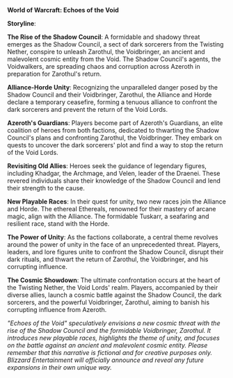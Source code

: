 **World of Warcraft: Echoes of the Void**

**Storyline**:

**The Rise of the Shadow Council**: A formidable and shadowy threat emerges as the Shadow Council, a sect of dark sorcerers from the Twisting Nether, conspire to unleash Zarothul, the Voidbringer, an ancient and malevolent cosmic entity from the Void. The Shadow Council's agents, the Voidwalkers, are spreading chaos and corruption across Azeroth in preparation for Zarothul's return.

**Alliance-Horde Unity**: Recognizing the unparalleled danger posed by the Shadow Council and their Voidbringer, Zarothul, the Alliance and Horde declare a temporary ceasefire, forming a tenuous alliance to confront the dark sorcerers and prevent the return of the Void Lords.

**Azeroth's Guardians**: Players become part of Azeroth's Guardians, an elite coalition of heroes from both factions, dedicated to thwarting the Shadow Council's plans and confronting Zarothul, the Voidbringer. They embark on quests to uncover the dark sorcerers' plot and find a way to stop the return of the Void Lords.

**Revisiting Old Allies**: Heroes seek the guidance of legendary figures, including Khadgar, the Archmage, and Velen, leader of the Draenei. These revered individuals share their knowledge of the Shadow Council and lend their strength to the cause.

**New Playable Races**: In their quest for unity, two new races join the Alliance and Horde. The ethereal Ethereals, renowned for their mastery of arcane magic, align with the Alliance. The formidable Tuskarr, a seafaring and resilient race, stand with the Horde.

**The Power of Unity**: As the factions collaborate, a central theme revolves around the power of unity in the face of an unprecedented threat. Players, leaders, and lore figures unite to confront the Shadow Council, disrupt their dark rituals, and thwart the return of Zarothul, the Voidbringer, and his corrupting influence.

**The Cosmic Showdown**: The ultimate confrontation occurs at the heart of the Twisting Nether, the Void Lords' realm. Players, accompanied by their diverse allies, launch a cosmic battle against the Shadow Council, the dark sorcerers, and the powerful Voidbringer, Zarothul, aiming to banish his corrupting influence from Azeroth.

_"Echoes of the Void" speculatively envisions a new cosmic threat with the rise of the Shadow Council and the formidable Voidbringer, Zarothul. It introduces new playable races, highlights the theme of unity, and focuses on the battle against an ancient and malevolent cosmic entity. Please remember that this narrative is fictional and for creative purposes only. Blizzard Entertainment will officially announce and reveal any future expansions in their own unique way._
